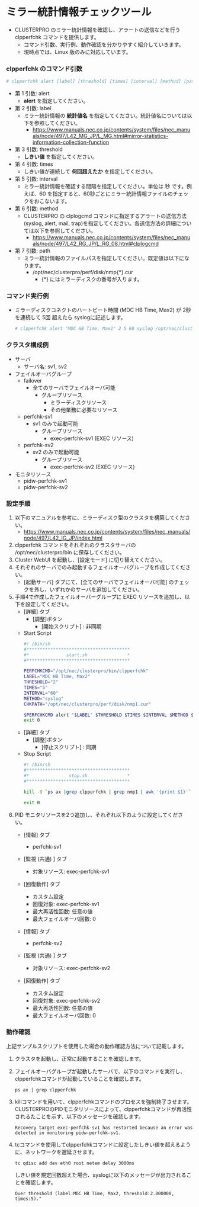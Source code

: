 # ミラー統計情報チェックツール
- CLUSTERPRO のミラー統計情報を確認し、アラートの送信などを行う clpperfchk コマンドを提供します。
  - コマンド引数、実行例、動作確認を分かりやすく紹介していきます。
  - 現時点では、Linux 版のみに対応しています。

### clpperfchk のコマンド引数
```sh
# clpperfchk alert [label] [threshold] [times] [interval] [method] [path]
```
- 第 1 引数: alert
  - **alert** を指定してください。
- 第 2 引数: label
  - ミラー統計情報の **統計値名** を指定してください。統計値名については以下を参照してください。
    - https://www.manuals.nec.co.jp/contents/system/files/nec_manuals/node/497/L42_MG_JP/L_MG.html#mirror-statistics-information-collection-function
- 第 3 引数: threshold
  - **しきい値** を指定してください。
- 第 4 引数: times
  - しきい値が連続して **何回超えたか** を指定してください。
- 第 5 引数: interval
  - ミラー統計情報を確認する間隔を指定してください。単位は 秒 です。例えば、60 を指定すると、60秒ごとにミラー統計情報ファイルのチェックをおこないます。
- 第 6 引数: method
  - CLUSTERPRO の clplogcmd コマンドに指定するアラートの送信方法 (syslog, alert, mail, trap)を指定してください。各送信方法の詳細については以下を参照してください。
    - https://www.manuals.nec.co.jp/contents/system/files/nec_manuals/node/497/L42_RG_JP/L_RG_08.html#clplogcmd
- 第 7 引数: path
  - ミラー統計情報のファイルパスを指定してください。既定値は以下になります。
    - /opt/nec/clusterpro/perf/disk/nmp{*}.cur
      - {*} にはミラーディスクの番号が入ります。

### コマンド実行例
- ミラーディスクコネクトのハートビート時間 (MDC HB Time, Max2) が 2秒 を連続して 5回 超えたら syslogに記述します。
  ```sh
  # clpperfchk alert "MDC HB Time, Max2" 2 5 60 syslog /opt/nec/clusterpro/perf/disk/nmp1.cur
  ```


### クラスタ構成例
- サーバ
  - サーバ名: sv1, sv2
- フェイルオーバグループ
  - failover
    - 全てのサーバでフェイルオーバ可能
      - グループリソース
        - ミラーディスクリソース
        - その他業務に必要なリソース
  - perfchk-sv1
    - sv1 のみで起動可能
      - グループリソース
        - exec-perfchk-sv1 (EXEC リソース)
  - perfchk-sv2
    - sv2 のみで起動可能
      - グループリソース
        - exec-perfchk-sv2 (EXEC リソース)
- モニタリソース
  - pidw-perfchk-sv1
  - pidw-perfchk-sv2


### 設定手順
1. 以下のマニュアルを参考に、ミラーディスク型のクラスタを構築してください。
   - https://www.manuals.nec.co.jp/contents/system/files/nec_manuals/node/497/L42_IG_JP/index.html
1. clpperfchk コマンドをそれぞれのクラスタサーバの /opt/nec/clusterpro/bin に保存してください。
1. Cluster WebUI を起動し、[設定モード] に切り替えてください。
1. それぞれのサーバでのみ起動するフェイルオーバグループを作成してください。
   - [起動サーバ] タブにて、[全てのサーバでフェイルオーバ可能] のチェックを外し、いずれかのサーバを追加してください。
1. 手順4で作成したフェイルオーバーグループに EXEC リソースを追加し、以下を設定してください。
   - [詳細] タブ
     - [調整]ボタン 
       - [開始スクリプト] : 非同期
   - Start Script
       ```sh
       #! /bin/sh
       #***************************************
       #*              start.sh               *
       #***************************************
       
       PERFCHKCMD="/opt/nec/clusterpro/bin/clpperfchk"
       LABEL="MDC HB Time, Max2"
       THRESHOLD="2"
       TIMES="5"
       INTERVAL="60"
       METHOD="syslog"
       CHKPATH="/opt/nec/clusterpro/perf/disk/nmp1.cur"

       $PERFCHKCMD alert "$LABEL" $THRESHOLD $TIMES $INTERVAL $METHOD $CHKPATH
       exit 0
       ```
   - [詳細] タブ
     - [調整]ボタン 
       - [停止スクリプト] : 同期
   - Stop Script   
       ```sh
       #! /bin/sh
       #***************************************
       #*               stop.sh               *
       #***************************************
       
       kill -9 `ps ax |grep clpperfchk | grep nmp1 | awk '{print $1}'`
       
       exit 0
       ```
1. PID モニタリソースを2つ追加し、それぞれ以下のように設定してください。
   - [情報] タブ 
      - perfchk-sv1
   - [監視 (共通) ] タブ
     - 対象リソース: exec-perfchk-sv1
   - [回復動作] タブ
     - カスタム設定
     - 回復対象: exec-perfchk-sv1
     - 最大再活性回数: 任意の値
     - 最大フェイルオーバ回数: 0

    - [情報] タブ
      - perfchk-sv2
    - [監視 (共通) ] タブ
      - 対象リソース: exec-perfchk-sv2
    - [回復動作] タブ
      - カスタム設定
      - 回復対象: exec-perfchk-sv2
      - 最大再活性回数: 任意の値
      - 最大フェイルオーバ回数: 0

### 動作確認
上記サンプルスクリプトを使用した場合の動作確認方法について記載します。
 
1. クラスタを起動し、正常に起動することを確認します。
1. フェイルオーバグループが起動したサーバで、以下のコマンドを実行し、clpperfchkコマンドが起動していることを確認します。
     ```
     ps ax | grep clpperfchk
     ```
1. killコマンドを用いて、clpperfchkコマンドのプロセスを強制終了させます。CLUSTERPROのPIDモニタリソースによって、clpperfchkコマンドが再活性されるたことを示す、以下のメッセージを確認します。
     ```
     Recovery target exec-perfchk-sv1 has restarted because an error was detected in monitoring pidw-perfchk-sv1.
     ```
 
1. tcコマンドを使用してclpperfchkコマンドに設定したしきい値を超えるように、ネットワークを遅延させます。
     ```
     tc qdisc add dev eth0 root netem delay 3000ms
     ```
     しきい値を規定回数超えた場合、syslogに以下のメッセージが出力されることを確認します。
     ```
     Over threshold (label:MDC HB Time, Max2, threshold:2.000000, times:5)."